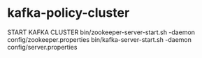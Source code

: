 # kafka-policy-cluster

START KAFKA CLUSTER
bin/zookeeper-server-start.sh -daemon config/zookeeper.properties
bin/kafka-server-start.sh -daemon config/server.properties
